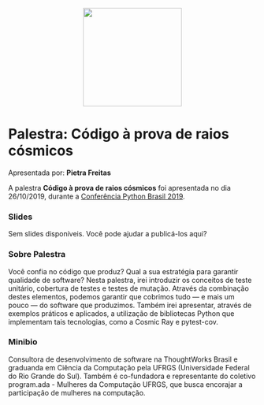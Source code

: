 <p align="center"><img src="../logo_python_brasil_2019-01.svg" width="200"></p>

# Palestra: Código à prova de raios cósmicos
Apresentada por: **Pietra Freitas**


A palestra **Código à prova de raios cósmicos** foi apresentada no dia 26/10/2019, durante a [Conferência Python Brasil 2019](http://2019.pythonbrasil.org.br).



### Slides

Sem slides disponíveis. Você pode ajudar a publicá-los aqui?



### Sobre Palestra
Você confia no código que produz? Qual a sua estratégia para garantir qualidade de software? Nesta palestra, irei introduzir os conceitos de teste unitário, cobertura de testes e testes de mutação. Através da combinação destes elementos, podemos garantir que cobrimos tudo — e mais um pouco — do software que produzimos. Também irei apresentar, através de exemplos práticos e aplicados, a utilização de bibliotecas Python que implementam tais tecnologias, como a Cosmic Ray e pytest-cov.



### Minibio
Consultora de desenvolvimento de software na ThoughtWorks Brasil e graduanda em Ciência da Computação pela UFRGS (Universidade Federal do Rio Grande do Sul). Também é co-fundadora e representante do coletivo program.ada - Mulheres da Computação UFRGS, que busca encorajar a participação de mulheres na computação.


